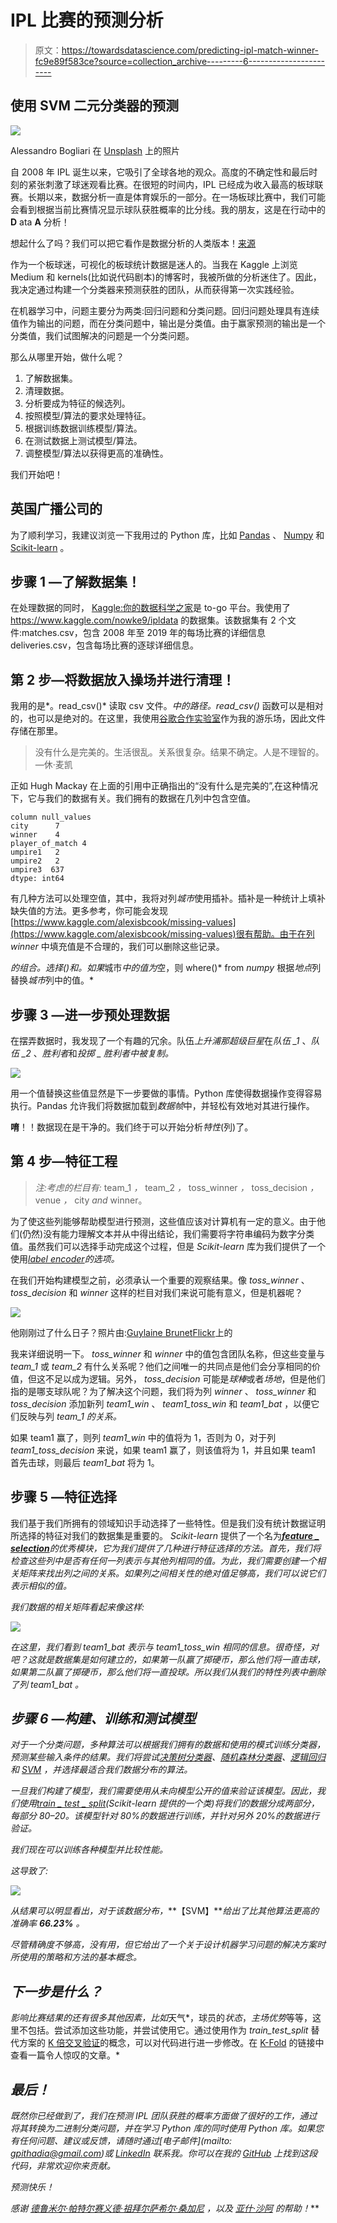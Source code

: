 # IPL 比赛的预测分析

> 原文：<https://towardsdatascience.com/predicting-ipl-match-winner-fc9e89f583ce?source=collection_archive---------6----------------------->

## 使用 SVM 二元分类器的预测

![](img/a22eb27088d7a39681d14d3bca3094f4.png)

Alessandro Bogliari 在 [Unsplash](https://unsplash.com/s/photos/cricket?utm_source=unsplash&utm_medium=referral&utm_content=creditCopyText) 上的照片

自 2008 年 IPL 诞生以来，它吸引了全球各地的观众。高度的不确定性和最后时刻的紧张刺激了球迷观看比赛。在很短的时间内，IPL 已经成为收入最高的板球联赛。长期以来，数据分析一直是体育娱乐的一部分。在一场板球比赛中，我们可能会看到根据当前比赛情况显示球队获胜概率的比分线。我的朋友，这是在行动中的 **D** ata **A** 分析！

想起什么了吗？我们可以把它看作是数据分析的人类版本！[来源](https://gfycat.com/aptgiddydaddylonglegs)

作为一个板球迷，可视化的板球统计数据是迷人的。当我在 Kaggle 上浏览 Medium 和 kernels(比如说代码剧本)的博客时，我被所做的分析迷住了。因此，我决定通过构建一个分类器来预测获胜的团队，从而获得第一次实践经验。

在机器学习中，问题主要分为两类:回归问题和分类问题。回归问题处理具有连续值作为输出的问题，而在分类问题中，输出是分类值。由于赢家预测的输出是一个分类值，我们试图解决的问题是一个分类问题。

那么从哪里开始，做什么呢？

1.  了解数据集。
2.  清理数据。
3.  分析要成为特征的候选列。
4.  按照模型/算法的要求处理特征。
5.  根据训练数据训练模型/算法。
6.  在测试数据上测试模型/算法。
7.  调整模型/算法以获得更高的准确性。

我们开始吧！

## 英国广播公司的

为了顺利学习，我建议浏览一下我用过的 Python 库，比如 [Pandas](https://pandas.pydata.org/) 、 [Numpy](https://numpy.org/) 和 [Scikit-learn](https://scikit-learn.org/stable/) 。

## 步骤 1 —了解数据集！

在处理数据的同时， [Kaggle:你的数据科学之家](http://kaggle.com)是 to-go 平台。我使用了 https://www.kaggle.com/nowke9/ipldata 的数据集。该数据集有 2 个文件:matches.csv，包含 2008 年至 2019 年的每场比赛的详细信息 deliveries.csv，包含每场比赛的逐球详细信息。

## 第 2 步—将数据放入操场并进行清理！

我用的是*。read_csv()* 读取 csv 文件。*中的路径。read_csv()* 函数可以是相对的，也可以是绝对的。在这里，我使用[谷歌合作实验室](https://adventuresinmachinelearning.com/introduction-to-google-colaboratory/)作为我的游乐场，因此文件存储在那里。

> 没有什么是完美的。生活很乱。关系很复杂。结果不确定。人是不理智的。—休·麦凯

正如 Hugh Mackay 在上面的引用中正确指出的“没有什么是完美的”,在这种情况下，它与我们的数据有关。我们拥有的数据在几列中包含空值。

```
column null_values
city      7 
winner    4 
player_of_match 4 
umpire1   2 
umpire2   2 
umpire3  637 
dtype: int64
```

有几种方法可以处理空值，其中，我将对列*城市*使用插补。插补是一种统计上填补缺失值的方法。更多参考，你可能会发现[https://www.kaggle.com/alexisbcook/missing-values](https://www.kaggle.com/alexisbcook/missing-values)很有帮助。由于在列 *winner* 中填充值是不合理的，我们可以删除这些记录。

*的组合。选择()*和*。如果*城市*中的值为*空，则 where()* from *numpy* 根据*地点*列替换*城市*列中的值。*

## 步骤 3 —进一步预处理数据

在摆弄数据时，我发现了一个有趣的冗余。队伍*上升浦那超级巨星*在*队伍 _1* 、*队伍 _2* 、*胜利者*和*投掷 _ 胜利者中被复制。*

![](img/fcb32b4643efc7960996f107f81bfb34.png)

用一个值替换这些值显然是下一步要做的事情。Python 库使得数据操作变得容易执行。Pandas 允许我们将数据加载到*数据帧*中，并轻松有效地对其进行操作。

**唷**！！数据现在是干净的。我们终于可以开始分析*特性*(列)了。

## 第 4 步—特征工程

> *注:考虑的栏目有:* team_1 *，* team_2 *，* toss_winner *，* toss_decision *，* venue *，* city *and* winner。

为了使这些列能够帮助模型进行预测，这些值应该对计算机有一定的意义。由于他们(仍然)没有能力理解文本并从中得出结论，我们需要将字符串编码为数字分类值。虽然我们可以选择手动完成这个过程，但是 *Scikit-learn* 库为我们提供了一个使用[*label encoder*](https://scikit-learn.org/stable/modules/generated/sklearn.preprocessing.LabelEncoder.html)*的选项。*

在我们开始构建模型之前，必须承认一个重要的观察结果。像 *toss_winner* 、 *toss_decision* 和 *winner* 这样的栏目对我们来说可能有意义，但是机器呢？

![](img/367dd15589711027bf2e821748cb540b.png)

他刚刚过了什么日子？照片由:[Guylaine Brunet](https://www.flickr.com/photos/photo-g-nick/)[Flickr](https://www.flickr.com/photos/photo-g-nick/2088769073/in/photolist-4bzugT-ifGsm-ffkJs7-28zqmg-TxBMf3-GwH1c-697j3u-qTS9Sv-Tw1RdC-6AHKj9-X9yi4c-KKLYiY-2gtTCzG-J4Pye5-2fbsyWW-2gLUGw1-2irZBck-ScHj9E-2i2Np5v-2ezHLjW-EaQpzn-8pvrwv-9CdpE-85jCgF-7izQpG-4XqeDx-4XuuMm-784o9R-4XqeyX-dNjXFB-2i2LtkP-2gi9VVg-Lqrzr-Dwc8P-D37cDE-M2R1Ty-7bujef-MVTuJq-2hZ8nMr-PT3SCR-2gAFp4L-3n5Ar6-2ivWXDk-U4ErZw-2hhZCpT-Juniov-2i2Psax-2hSnuDH-4okwNM-HgsKtR)上的

我来详细说明一下。 *toss_winner* 和 *winner* 中的值包含团队名称，但这些变量与 *team_1* 或 *team_2* 有什么关系呢？他们之间唯一的共同点是他们会分享相同的价值，但这不足以成为逻辑。另外， *toss_decision* 可能是*球棒*或者*场地*，但是他们指的是哪支球队呢？为了解决这个问题，我们将为列 *winner* 、 *toss_winner* 和 *toss_decision* 添加新列 *team1_win* 、 *team1_toss_win* 和 *team1_bat* ，以便它们反映与列 *team_1 的关系。*

如果 team1 赢了，则列 *team1_win* 中的值将为 1，否则为 0，对于列 *team1_toss_decision* 来说，如果 team1 赢了，则该值将为 1，并且如果 team1 首先击球，则最后 *team1_bat* 将为 1。

## 步骤 5 —特征选择

我们基于我们所拥有的领域知识手动选择了一些特性。但是我们没有统计数据证明所选择的特征对我们的数据集是重要的。 *Scikit-learn* 提供了一个名为[***feature _ selection***](https://scikit-learn.org/stable/modules/feature_selection.html)*的优秀模块，它为我们提供了几种进行特征选择的方法。首先，我们将检查这些列中是否有任何一列表示与其他列相同的值。为此，我们需要创建一个相关矩阵来找出列之间的关系。如果列之间相关性的绝对值足够高，我们可以说它们表示相似的值。*

*我们数据的相关矩阵看起来像这样:*

*![](img/8a20e1ce223ab974b51b0206065775ac.png)*

*在这里，我们看到 *team1_bat* 表示与 *team1_toss_win* 相同的信息。很奇怪，对吧？这就是数据集是如何建立的，如果第一队赢了掷硬币，那么他们将一直击球，如果第二队赢了掷硬币，那么他们将一直投球。所以我们从我们的特性列表中删除了列 *team1_bat* 。*

## *步骤 6 —构建、训练和测试模型*

*对于一个分类问题，多种算法可以根据我们拥有的数据和使用的模式训练分类器，预测某些输入条件的结果。我们将尝试[决策树分类器](https://scikit-learn.org/stable/modules/generated/sklearn.tree.DecisionTreeClassifier.html)、[随机森林分类器](https://scikit-learn.org/stable/modules/generated/sklearn.ensemble.RandomForestClassifier.html)、[逻辑回归](https://scikit-learn.org/stable/modules/generated/sklearn.linear_model.LogisticRegression.html)和 [SVM](https://scikit-learn.org/stable/modules/generated/sklearn.svm.SVC.html) ，并选择最适合我们数据分布的算法。*

*一旦我们构建了模型，我们需要使用从未向模型公开的值来验证该模型。因此，我们使用[train _ test _ split](https://scikit-learn.org/stable/modules/generated/sklearn.model_selection.train_test_split.html)(Scikit-learn 提供的一个类)将我们的数据分成两部分，每部分 80–20。该模型针对 80%的数据进行训练，并针对另外 20%的数据进行验证。*

*我们现在可以训练各种模型并比较性能。*

*这导致了:*

*![](img/14bf938bc2f4c8593002ccdb1ac1cc73.png)*

*从结果可以明显看出，对于该数据分布，***【SVM】***给出了比其他算法更高的准确率 **66.23%** 。*

*尽管精确度不够高，没有用，但它给出了一个关于设计机器学习问题的解决方案时所使用的策略和方法的基本概念。*

## *下一步是什么？*

*影响比赛结果的还有很多其他因素，比如*天气*，球员的*状态*，*主场优势*等等，这里不包括。尝试添加这些功能，并尝试使用它。通过使用作为 *train_test_split* 替代方案的 [K 倍交叉验证](/train-test-split-and-cross-validation-in-python-80b61beca4b6)的概念，可以对代码进行进一步修改。在 [K-Fold](/train-test-split-and-cross-validation-in-python-80b61beca4b6) 的链接中查看一篇令人惊叹的文章。*

## *最后！*

*既然你已经做到了，我们在预测 IPL 团队获胜的概率方面做了很好的工作，通过将其转换为二进制分类问题，并在学习 Python 库的同时使用 Python 库。如果您有任何问题、建议或反馈，请随时通过[电子邮件](mailto: gpithadia@gmail.com)或 [LinkedIn](https://www.linkedin.com/in/geetpithadia3/) 联系我。你可以在我的 [GitHub](https://github.com/geetpithadia3/ipl_winner_prediction) 上找到这段代码，非常欢迎你来贡献。*

*预测快乐！*

**感谢* [*德鲁米尔·帕特尔*](https://medium.com/u/c6af1eb2c940?source=post_page-----fc9e89f583ce--------------------------------)*[*赛义德·祖拜尔*](https://www.linkedin.com/in/syed-zubair-939b57119/)*[*萨希尔·桑加尼*](https://www.linkedin.com/in/sahilsangani2/) *，以及* [*亚什·沙阿*](https://www.linkedin.com/in/yash-s-5b6b60102/) *的帮助！****